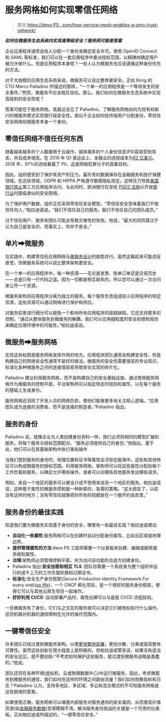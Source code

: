# 服务网格如何实现零信任网络

> 原文:[https://devo PS . com/how-service-mesh-enables-a-zero-trust-network/](https://devops.com/how-service-mesh-enables-a-zero-trust-network/)

***如何在微服务生态系统内实现高等级安全？服务网可能是答案***

企业应用程序通常会给人分配一个身份来确定安全许可。使用 OpenID Connect 和 SAML 等标准，我们可以在一套应用程序中委派授权范围，以精确地确定用户被允许做什么。但是应用程序本身呢？一些人认为微服务也应该遵循这种身份优先的方法。

对于大规模的应用生态系统来说，微服务可以说比整体更安全。正如 Kong 的 CTO Marco Palladino 所描述的那样，“一个单一的应用程序是一个等待发生的安全事件。”然而，微服务不应该相互信任。那么，我们如何在微服务生态系统中实现高级别的安全性呢？

答案可能在于服务网格。我最近会见了 Palladino，了解服务网格如何为现有和新兴的微服务模式实现银行级安全性。类似于企业如何给终端用户分配身份，零信任安全网络给微服务本身一个身份。

## 零信任网络不信任任何东西

随着越来越多的个人数据用于云操作，越来越多的个人身份信息(PII)容易受到攻击，并且成本很高。在 2019 年 Q1 奥运会上，金融业的违规成本为[62 亿美元](https://www.verteks.com/2019/08/study-personally-identifiable-information-is-compromised-in-97-of-breaches/)。2018 年，97%的违规暴露了 PII，这是网络犯罪分子的首要目标。

因此，组织感受到了保护其资产的压力。最珍贵的数据保存在金融服务和医疗保健领域，在这些领域，GDPR 和 HIPPA 严格遵守数据隐私规定。这种压力导致[美国银行禁止](https://www.bankingdive.com/news/banks-to-tighten-third-party-data-access-in-2020-experts-say/569947/)第三方应用程序访问。与此同时，欧洲银行在安抚 [PSD2 法规](https://ec.europa.eu/info/law/payment-services-psd-2-directive-eu-2015-2366_en)以开放[银行业](https://devops.com/why-open-banking-should-consider-devops/)时面临类似的安全困境。

为了保护用户数据，组织正在采用零信任安全模型。“零信任安全意味着我们不相信任何人，”帕拉迪诺说。“我们不信任自己的服务。我们不信任自己的团队成员。”

过于信任用户、服务和团队可能会导致灾难性的失败。他说，“最大的风险莫过于认为自己是安全的，而事实上，你并不安全。”

## 单片⮕微服务

在实践中，构建零信任应用网络与[微服务设计](https://devops.com/6-advantages-of-microservices/)的趋势并行。虽然这看起来可能违反直觉，但微服务系统可以说比整体架构更安全。

在一个单一的应用程序中，每一种资源——无论是发票、账单订单还是交易历史——总是只有一行代码之遥。因为一切都是相互联系的，所以您可以通过一次访问来公开一个资源。

微服务架构将应用程序分离为独立的服务，每个服务负责组成较小应用程序的特定资源，这些资源可以通过网络进行保护和供应。

对服务前景进行细分可以避免一个影响所有应用程序的级联缺陷。它还支持更多的控制。“通过从整体服务到微服务的解耦，我们可以应用细粒度的安全权限和规则来确定应用环境中的可能性，”帕拉迪诺说。

## 微服务⮕服务网格

实现这些权限是服务网格发挥作用的地方。应用程序团队通常会构建安全性，但是构建自己的网络安全性通常不是好的做法。微服务的安全性需要很高的专业知识，标准化各种微服务之间的连接很容易导致安全实现的碎片化。

Palladino 建议利用服务网格，而不是构建自己的安全基础设施。通过使用服务网格作为微服务的控制平面，平台架构师可以指定特定的规则和属性，以在每个服务的基础上生成身份。

服务网格还消除了开发人员的网络负担，使他们能够更多地关注核心逻辑。“应用团队成为连接的消费者，而不是连接的制造者，”Palladino 指出。

## 服务的身份

Palladino 说，就像企业为人类创建身份资料一样，我们必须将相同的模型扩展到服务，将每个服务与授权范围配对。“服务必须提供自己的身份，”他指出。基于此，他们可以在其基础架构中执行某些操作

当我们想到服务的身份时，地理位置和证书等属性会浮现在脑海中。这些和其他特征可以构成微服务的授权范围。利用服务网格，架构师可以将这些属性分配给每个工作负载和服务，以确定允许哪些操作，或者可以向哪些其他服务发出哪些请求。

例如，来自一个地区的服务可以被设计成不使用来自另一个地区的服务。帕拉迪诺说，这种基于属性的微服务控制是一种新颖的、急需的策略。“这太疯狂了，以前没有这样的地方；没有零信任就像把你所有的钱都放在一个敞开的金库里。”

## 服务身份的最佳实践

知道我们要为微服务实现基于身份的安全，哪里有一些最佳实践？帕拉迪诺建议:

*   **自动化一些属性**:服务网格可以在创建时自动分配身份属性，比如云区域或地理边界。
*   **提供管理属性的方法**:devo PS 工程师需要一个仪表板来创建、编辑或删除服务级别属性。
*   **治理**:架构师必须管理控制平面，并为访问该功能的合适方创建身份。
*   Palladino 指出:**安全加密和相互 TLS** :团队将需要一个系统来为整个组织中运行的成千上万的工作负载轮换和过期证书。
*   **标准化**:安全生产身份框架(Secure Production Identity Framework For every one)([sp iffe](https://github.com/spiffe/spiffe))，一个 CNCF 孵化项目，是一个很好的服务身份框架，使得它可以与其他云原生项目一起操作。
*   **好好利用 CI/CD** :自动部署产品时，属性创建可以与底层 CI/CD 流程挂钩。

一旦微服务有了身份，它们与之交互的服务就可以决定它们被授权执行什么操作。这将机器对机器的通信限制在允许的操作范围内。

## 一键零信任安全

许多团队已经过渡到微服务架构，以便[更频繁地部署](https://devops.com/maintaining-progressive-delivery-quality-with-feature-flags/)，更加分散、分离或提高整体可靠性。虽然这些创新在很大程度上是积极的，但帕拉迪诺警告说，如果没有适当的安全远见，就不要创新:“不考虑如何保护这些服务，就过渡到微服务战略是愚蠢的，”他说。

团队还将在各种环境(虚拟机、云或物理数据中心)中运行微服务。因此，考虑微服务到微服务的通信，我们如何在这样的环境之间路由流量？我们如何观察指标和日志？Palladino 认为，支持多地区、多区域、多云和混合模式的不可知服务网格是这些困境的答案。

如果使用正确，服务网格可以堵塞内部服务对服务通信的安全漏洞，从而使高价值资源(如[金融服务数据](https://devops.com/financial-services-rise-above-in-database-devops/))变得模糊不清。解决服务身份挑战的关键是一个可用的仪表板。正如帕拉迪诺所描述的，“一键零信任安全。”